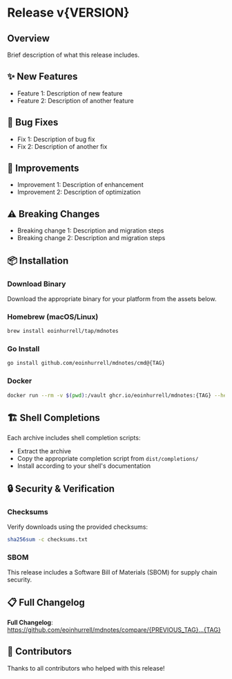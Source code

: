 # Release v{VERSION}

## Overview
Brief description of what this release includes.

## ✨ New Features
- Feature 1: Description of new feature
- Feature 2: Description of another feature

## 🐛 Bug Fixes
- Fix 1: Description of bug fix
- Fix 2: Description of another fix

## 🔧 Improvements
- Improvement 1: Description of enhancement
- Improvement 2: Description of optimization

## ⚠️ Breaking Changes
- Breaking change 1: Description and migration steps
- Breaking change 2: Description and migration steps

## 📦 Installation

### Download Binary
Download the appropriate binary for your platform from the assets below.

### Homebrew (macOS/Linux)
```bash
brew install eoinhurrell/tap/mdnotes
```

### Go Install
```bash
go install github.com/eoinhurrell/mdnotes/cmd@{TAG}
```

### Docker
```bash
docker run --rm -v $(pwd):/vault ghcr.io/eoinhurrell/mdnotes:{TAG} --help
```

## 🏗️ Shell Completions

Each archive includes shell completion scripts:
- Extract the archive
- Copy the appropriate completion script from `dist/completions/`
- Install according to your shell's documentation

## 🔒 Security & Verification

### Checksums
Verify downloads using the provided checksums:
```bash
sha256sum -c checksums.txt
```

### SBOM
This release includes a Software Bill of Materials (SBOM) for supply chain security.

## 📋 Full Changelog
**Full Changelog**: https://github.com/eoinhurrell/mdnotes/compare/{PREVIOUS_TAG}...{TAG}

## 🙏 Contributors
Thanks to all contributors who helped with this release!